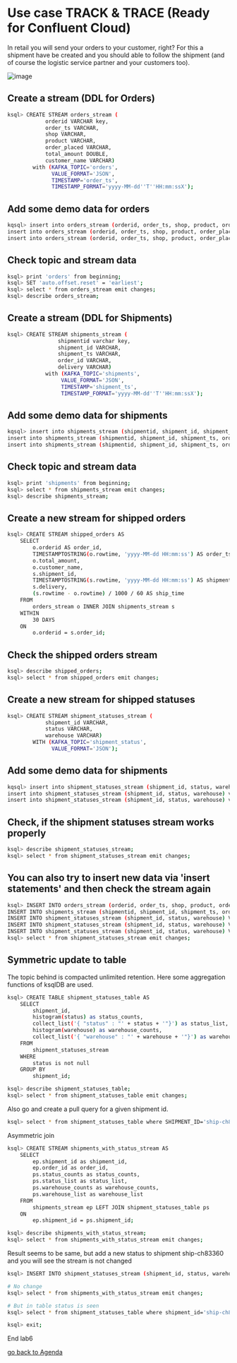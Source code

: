 # Use case TRACK & TRACE (Ready for Confluent Cloud)
In retail you will send your orders to your customer, right? For this a shipment have be created and you should able to follow the shipment (and of course the logistic service partner and your customers too).

![image](https://user-images.githubusercontent.com/73937355/116419389-4b9d3f00-a83d-11eb-91e2-fec868d32424.png)


## Create a stream (DDL for Orders)
```bash
ksql> CREATE STREAM orders_stream (
			orderid VARCHAR key,
			order_ts VARCHAR,
			shop VARCHAR,
			product VARCHAR,
			order_placed VARCHAR,
			total_amount DOUBLE,
			customer_name VARCHAR)
		with (KAFKA_TOPIC='orders',
		      VALUE_FORMAT='JSON',
		      TIMESTAMP='order_ts',
		      TIMESTAMP_FORMAT='yyyy-MM-dd''T''HH:mm:ssX');
```

## Add some demo data for orders
```bash
kqsql> insert into orders_stream (orderid, order_ts, shop, product, order_placed, total_amount, customer_name) values ('1', '2021-04-22T11:58:25Z', 'Otto', 'iPhoneX', 'BERLIN', 462.11, 'Carsten Muetzlitz');
insert into orders_stream (orderid, order_ts, shop, product, order_placed, total_amount, customer_name) values ('2', '2021-04-22T12:58:25Z', 'Apple', 'MacBookPro13', 'BERLIN', 3462.11, 'Carsten Muetzlitz');
insert into orders_stream (orderid, order_ts, shop, product, order_placed, total_amount, customer_name) values ('3', '2021-04-22T13:58:25Z', 'Amazon', 'Apple Pencil', 'BERLIN', 62.11, 'Carsten Muetzlitz');
```

## Check topic and stream data
```bash
ksql> print 'orders' from beginning;
ksql> SET 'auto.offset.reset' = 'earliest';
ksql> select * from orders_stream emit changes;
ksql> describe orders_stream;
```

## Create a stream (DDL for Shipments)
```bash
ksql> CREATE STREAM shipments_stream (
				shipmentid varchar key,
				shipment_id VARCHAR,
				shipment_ts VARCHAR,
				order_id VARCHAR,
				delivery VARCHAR)
			with (KAFKA_TOPIC='shipments',
			     VALUE_FORMAT='JSON',
			     TIMESTAMP='shipment_ts',
			     TIMESTAMP_FORMAT='yyyy-MM-dd''T''HH:mm:ssX');
```

## Add some demo data for shipments
```bash
kqsql> insert into shipments_stream (shipmentid, shipment_id, shipment_ts, order_id, delivery) values ('ship-ch83360', 'ship-ch83360', '2021-04-22T12:13:39Z', '1', 'UPS');
insert into shipments_stream (shipmentid, shipment_id, shipment_ts, order_id, delivery) values ('ship-xf72808', 'ship-xf72808', '2021-04-22T13:04:13Z', '2', 'DHL');
insert into shipments_stream (shipmentid, shipment_id, shipment_ts, order_id, delivery) values ('ship-kr47454', 'ship-kr47454', '2021-04-22T14:13:39Z', '3', 'HERMES');
```

## Check topic and stream data
```bash
ksql> print 'shipments' from beginning;
ksql> select * from shipments_stream emit changes;
ksql> describe shipments_stream;
```

## Create a new stream for shipped orders
```bash
ksql> CREATE STREAM shipped_orders AS
	SELECT
		o.orderid AS order_id,
		TIMESTAMPTOSTRING(o.rowtime, 'yyyy-MM-dd HH:mm:ss') AS order_ts,
		o.total_amount,
		o.customer_name,
		s.shipment_id,
		TIMESTAMPTOSTRING(s.rowtime, 'yyyy-MM-dd HH:mm:ss') AS shipment_ts,
		s.delivery, 
		(s.rowtime - o.rowtime) / 1000 / 60 AS ship_time
	FROM
		orders_stream o INNER JOIN shipments_stream s
	WITHIN
		30 DAYS
	ON
		o.orderid = s.order_id;
```

## Check the shipped orders stream
```bash
ksql> describe shipped_orders;
ksql> select * from shipped_orders emit changes;
```

## Create a new stream for shipped statuses
```bash
ksql> CREATE STREAM shipment_statuses_stream (
			shipment_id VARCHAR,
			status VARCHAR,
			warehouse VARCHAR)
		WITH (KAFKA_TOPIC='shipment_status',
		      VALUE_FORMAT='JSON');
```

## Add some demo data for shipments
```bash
kqsql> insert into shipment_statuses_stream (shipment_id, status, warehouse) values ('ship-kr47454', 'in delivery', 'FRANKFURT');
insert into shipment_statuses_stream (shipment_id, status, warehouse) values ('ship-kr47454', 'in delivery', 'BERLIN');
insert into shipment_statuses_stream (shipment_id, status, warehouse) values ('ship-kr47454', 'delivered', '@customer');
```

## Check, if the shipment statuses stream works properly
```bash
ksql> describe shipment_statuses_stream;
ksql> select * from shipment_statuses_stream emit changes;
```

## You can also try to insert new data via 'insert statements' and then check the stream again
```bash
ksql> INSERT INTO orders_stream (orderid, order_ts, shop, product, order_placed, total_amount, customer_name) VALUES ('"10"', '2019-03-29T06:01:18Z', 'Otto', 'iPhoneX','Berlin', 133548.84, 'Mark Mustermann');
INSERT INTO shipments_stream (shipmentid, shipment_id, shipment_ts, order_id, delivery) VALUES ('"ship-ch83360"','ship-ch83360', '2019-03-31T18:13:39Z', '10', 'UPS');
INSERT INTO shipment_statuses_stream (shipment_id, status, warehouse) VALUES ('ship-ch83360', 'in delivery', 'BERLIN');
INSERT INTO shipment_statuses_stream (shipment_id, status, warehouse) VALUES ('ship-ch83360', 'in delivery', 'FRANKFURT');
INSERT INTO shipment_statuses_stream (shipment_id, status, warehouse) VALUES ('ship-ch83360', 'delivered', '@customer');
ksql> select * from shipment_statuses_stream emit changes;
```

## Symmetric update to table
The topic behind is compacted unlimited retention. Here some aggregation functions of ksqlDB are used.
```bash
ksql> CREATE TABLE shipment_statuses_table AS
	SELECT
		shipment_id,
		histogram(status) as status_counts,
		collect_list('{ "status" : "' + status + '"}') as status_list,
		histogram(warehouse) as warehouse_counts,
		collect_list('{ "warehouse" : "' + warehouse + '"}') as warehouse_list
	FROM
		shipment_statuses_stream
	WHERE
		status is not null
	GROUP BY
		shipment_id;

ksql> describe shipment_statuses_table;
ksql> select * from shipment_statuses_table emit changes;
```

Also go and create a pull query for a given shipment id.
```bash
ksql> select * from shipment_statuses_table where SHIPMENT_ID='ship-ch83360';
```

Asymmetric join
```bash
ksql> CREATE STREAM shipments_with_status_stream AS
	SELECT
		ep.shipment_id as shipment_id,
		ep.order_id as order_id,
		ps.status_counts as status_counts,
		ps.status_list as status_list,
		ps.warehouse_counts as warehouse_counts,
		ps.warehouse_list as warehouse_list
	FROM
		shipments_stream ep LEFT JOIN shipment_statuses_table ps
	ON
		ep.shipment_id = ps.shipment_id;

ksql> describe shipments_with_status_stream;
ksql> select * from shipments_with_status_stream emit changes;
```

Result seems to be same, but add a new status to shipment ship-ch83360 and you will see the stream is not changed
```bash
ksql> INSERT INTO shipment_statuses_stream (shipment_id, status, warehouse) VALUES ('ship-ch83360', 'post-update', '@attendee');

# No change
ksql> select * from shipments_with_status_stream emit changes;

# But in table status is seen
ksql> select * from shipment_statuses_table where shipment_id='ship-ch83360';

ksql> exit;
````

End lab6

[go back to Agenda](https://github.com/ora0600/confluent-ksqldb-hands-on-workshop/blob/master/README.md#hands-on-agenda-and-labs)

